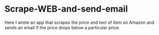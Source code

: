 # Scrape-WEB-and-send-email
Here I wrote an app that scrapes the price and text of item on Amazon and sends an email if the price drops below a particular price.
